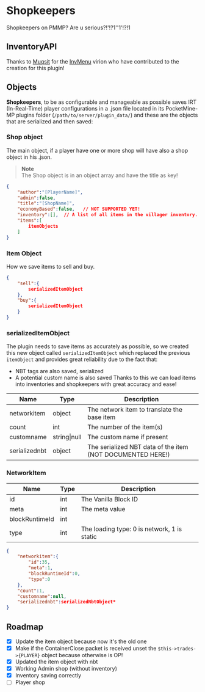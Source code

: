 # Shopkeepers
Shopkeepers on PMMP? Are u serious?!'!?1''1'!?!1

## InventoryAPI
Thanks to [Muqsit](https://github.com/Muqsit) for the [InvMenu](https://github.com/Muqsit/InvMenu) virion who have contributed to the creation for this plugin!

## Objects
**Shopkeepers**, to be as configurable and manageable as possible saves IRT (In-Real-Time) player configurations in a .json file located in its PocketMine-MP plugins folder (`/path/to/server/plugin_data/`) and these are the objects that are serialized and then saved:
### Shop object
The main object, if a player have one or more shop will have also a shop object in his .json.
> **Note**<br>
> The Shop object is in an object array and have the title as key!

```json
{
    "author":"[PlayerName]",
    "admin":false,
    "title":"[ShopName]",
    "economyBased":false,   // NOT SUPPORTED YET!
    "inventory":[],  // A list of all items in the villager inventory. (DOUBLE_CHEST)!
    "items":[
        itemObjects
    ]
}
```

### Item Object
How we save items to sell and buy.
```json
{
    "sell":{
        serializedItemObject
    },
    "buy":{
        serializedItemObject
    }
}
```

### serializedItemObject
The plugin needs to save items as accurately as possible, so we created this new object called `serializedItemObject` which replaced the previous `itemObject` and provides great reliability due to the fact that:
- NBT tags are also saved, serialized
- A potential custom name is also saved
Thanks to this we can load items into inventories and shopkeepers with great accuracy and ease!

| Name | Type | Description |
| --- | --- | --- |
| networkitem | object | The network item to translate the base item |
| count | int | The number of the item(s) |
| customname | string\|null | The custom name if present |
| serializednbt | object | The serialized NBT data of the item (NOT DOCUMENTED HERE!) |
### NetworkItem
| Name | Type | Description |
| --- | --- | --- |
| id | int | The Vanilla Block ID |
| meta | int | The meta value |
| blockRuntimeId | int | | 
| type | int | The loading type: 0 is network, 1 is static |


```json
{
    "networkitem":{
        "id":35,
        "meta":1,
        "blockRuntimeId":0,
        "type":0
    },
    "count":1,
    "customname":null,
    "serializednbt":serializedNbtObject*
}
```


## Roadmap
- [x] Update the item object because now it's the old one
- [x] Make if the ContainerClose packet is received unset the `$this->trades->{PLAYER}` object because otherwise is OP!
- [x] Updated the item object with nbt
- [x] Working Admin shop (without inventory)
- [x] Inventory saving correctly 
- [ ] Player shop